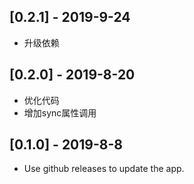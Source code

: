 ## [0.2.1] - 2019-9-24

* 升级依赖

## [0.2.0] - 2019-8-20

* 优化代码
* 增加sync属性调用

## [0.1.0] - 2019-8-8

* Use github releases to update the app.
